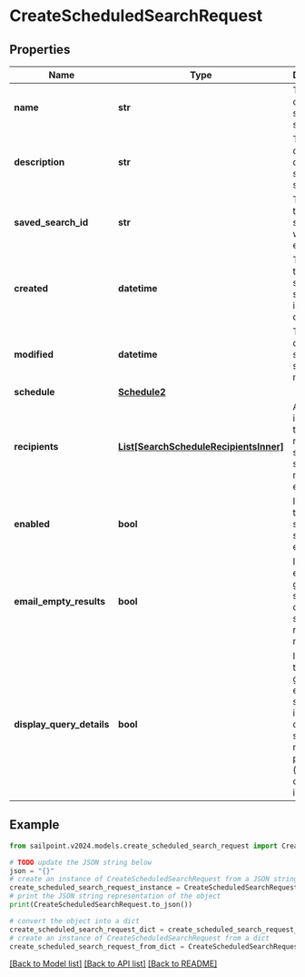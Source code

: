 # CreateScheduledSearchRequest


## Properties

Name | Type | Description | Notes
------------ | ------------- | ------------- | -------------
**name** | **str** | The name of the scheduled search.  | [optional] 
**description** | **str** | The description of the scheduled search.  | [optional] 
**saved_search_id** | **str** | The ID of the saved search that will be executed. | 
**created** | **datetime** | The date the scheduled search was initially created. | [optional] [readonly] 
**modified** | **datetime** | The last date the scheduled search was modified. | [optional] [readonly] 
**schedule** | [**Schedule2**](Schedule2.md) |  | 
**recipients** | [**List[SearchScheduleRecipientsInner]**](SearchScheduleRecipientsInner.md) | A list of identities that should receive the scheduled search report via email. | 
**enabled** | **bool** | Indicates if the scheduled search is enabled.  | [optional] [default to False]
**email_empty_results** | **bool** | Indicates if email generation should occur when search returns no results.  | [optional] [default to False]
**display_query_details** | **bool** | Indicates if the generated email should include the query and search results preview (which could include PII).  | [optional] [default to False]

## Example

```python
from sailpoint.v2024.models.create_scheduled_search_request import CreateScheduledSearchRequest

# TODO update the JSON string below
json = "{}"
# create an instance of CreateScheduledSearchRequest from a JSON string
create_scheduled_search_request_instance = CreateScheduledSearchRequest.from_json(json)
# print the JSON string representation of the object
print(CreateScheduledSearchRequest.to_json())

# convert the object into a dict
create_scheduled_search_request_dict = create_scheduled_search_request_instance.to_dict()
# create an instance of CreateScheduledSearchRequest from a dict
create_scheduled_search_request_from_dict = CreateScheduledSearchRequest.from_dict(create_scheduled_search_request_dict)
```
[[Back to Model list]](../README.md#documentation-for-models) [[Back to API list]](../README.md#documentation-for-api-endpoints) [[Back to README]](../README.md)



